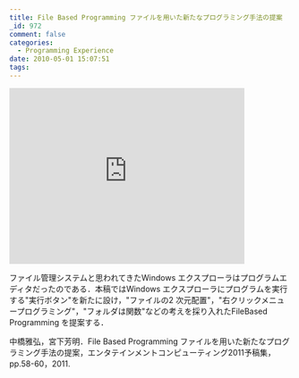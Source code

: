 ```yaml
---
title: File Based Programming ファイルを用いた新たなプログラミング手法の提案
_id: 972
comment: false
categories:
  - Programming Experience
date: 2010-05-01 15:07:51
tags:
---
```



<iframe width="420" height="315" src="https://www.youtube.com/embed/3zubZf2c8BI" frameborder="0" allowfullscreen></iframe>


ファイル管理システムと思われてきたWindows エクスプローラはプログラムエディタだったのである．本稿ではWindows エクスプローラにプログラムを実行する"実行ボタン"を新たに設け，"ファイルの2 次元配置"，"右クリックメニュープログラミング"，"フォルダは関数"などの考えを採り入れたFileBased Programming を提案する．

中橋雅弘，宮下芳明．File Based Programming ファイルを用いた新たなプログラミング手法の提案，エンタテインメントコンピューティング2011予稿集，pp.58-60，2011\.

